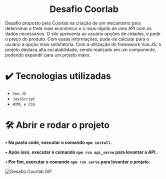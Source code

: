 <h1 align="center">Desafio Coorlab</h1>
Desafio proposto pela Coorlab na criação de um mecanismo para determinar o frete mais econômico e o mais rápido de uma API com os dados necessários.
O site apresenta ao usuário opções de cidades, e pede o preço do produto. Com essas informações, pode-se calcular para o usuário a opção mais satisfatória.
Com a utilização do framework Vue.JS, o projeto destaca alta escalabilidade, sendo realizado em um componente, podendo expandir para um projeto maior.

# ✔️ Tecnologias utilizadas
- `Vue.JS`
- `JavaScript`
- `HTML e CSS`

# 🛠️ Abrir e rodar o projeto
**• Na pasta code, executar o comando `npm install`.**

**• Após isso, executar o comando `npm run api_serve` para levantar a API.**

**• Por fim, executar o comando `npm run serve` para levantar o projeto.**

![Desafio Coorlab GIF](https://i.imgur.com/Wfb60Mc.gif)
